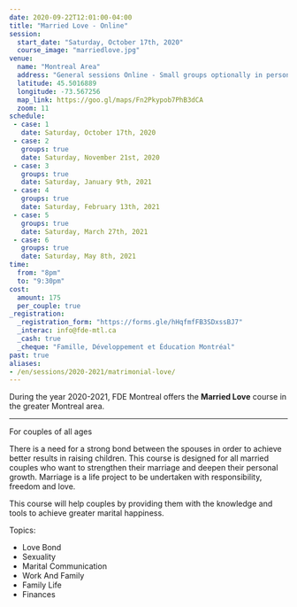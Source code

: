 ```yaml
---
date: 2020-09-22T12:01:00-04:00
title: "Married Love - Online"
session:
  start_date: "Saturday, October 17th, 2020"
  course_image: "marriedlove.jpg"
venue:
  name: "Montreal Area"
  address: "General sessions Online - Small groups optionally in person"
  latitude: 45.5016889
  longitude: -73.567256
  map_link: https://goo.gl/maps/Fn2Pkypob7PhB3dCA
  zoom: 11
schedule:
 - case: 1
   date: Saturday, October 17th, 2020
 - case: 2
   groups: true
   date: Saturday, November 21st, 2020
 - case: 3
   groups: true
   date: Saturday, January 9th, 2021
 - case: 4
   groups: true
   date: Saturday, February 13th, 2021
 - case: 5
   groups: true
   date: Saturday, March 27th, 2021
 - case: 6
   groups: true
   date: Saturday, May 8th, 2021
time:
  from: "8pm"
  to: "9:30pm"
cost:
  amount: 175
  per_couple: true
_registration:
  _registration_form: "https://forms.gle/hHqfmfFB3SDxssBJ7"
  _interac: info@fde-mtl.ca
  _cash: true
  _cheque: "Famille, Développement et Éducation Montréal"
past: true
aliases:
- /en/sessions/2020-2021/matrimonial-love/
---
```


During the year 2020-2021, FDE Montreal offers the **Married Love** course
in the greater Montreal area.

---

For couples of all ages

<!-- taken from: http://iffd.org/married-love/ -->
<!-- see also: https://www.familydevelopment.ca/course/marital-love/ -->

There is a need for a strong bond between the spouses in order to achieve better results in raising children. This course is designed for all married couples who want to strengthen their marriage and deepen their personal growth. Marriage is a life project to be undertaken with responsibility, freedom and love.

This course will help couples by providing them with the knowledge and tools to achieve greater marital happiness.

Topics:

* Love Bond
* Sexuality
* Marital Communication
* Work And Family
* Family Life
* Finances

<!--more-->
